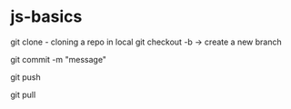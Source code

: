 # js-basics
git clone <url> - cloning a repo in local
git checkout -b <branch-name> -> create a new branch

git commit -m "message" 

git push

git pull